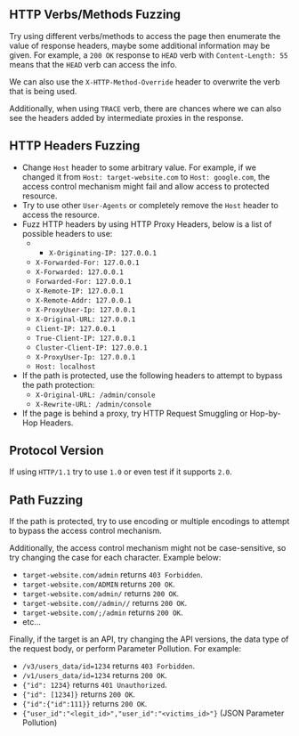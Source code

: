 ## HTTP Verbs/Methods Fuzzing
Try using different verbs/methods to access the page then enumerate the value of response headers, maybe some additional information may be given. For example, a `200 OK` response to `HEAD` verb with `Content-Length: 55` means that the `HEAD` verb can access the info.

We can also use the `X-HTTP-Method-Override` header to overwrite the verb that is being used.

Additionally, when using `TRACE` verb, there are chances where we can also see the headers added by intermediate proxies in the response.
## HTTP Headers Fuzzing
<!-- TODO: Link HTTP Request Smuggling -->
- Change `Host` header to some arbitrary value. For example, if we changed it from `Host: target-website.com` to `Host: google.com`, the access control mechanism might fail and allow access to protected resource.
- Try to use other `User-Agents` or completely remove the `Host` header to access the resource.
- Fuzz HTTP headers by using HTTP Proxy Headers, below is a list of possible headers to use:
	- - `X-Originating-IP: 127.0.0.1`
	- `X-Forwarded-For: 127.0.0.1`
	- `X-Forwarded: 127.0.0.1`
	- `Forwarded-For: 127.0.0.1`
	- `X-Remote-IP: 127.0.0.1`
	- `X-Remote-Addr: 127.0.0.1`
	- `X-ProxyUser-Ip: 127.0.0.1`
	- `X-Original-URL: 127.0.0.1`
	- `Client-IP: 127.0.0.1`
	- `True-Client-IP: 127.0.0.1`
	- `Cluster-Client-IP: 127.0.0.1`
	- `X-ProxyUser-Ip: 127.0.0.1`
	- `Host: localhost`
- If the path is protected, use the following headers to attempt to bypass the path protection:
	- `X-Original-URL: /admin/console`
	- `X-Rewrite-URL: /admin/console`
- If the page is behind a proxy, try HTTP Request Smuggling or Hop-by-Hop Headers.
## Protocol Version
If using `HTTP/1.1` try to use `1.0` or even test if it supports `2.0`.
## Path Fuzzing
If the path is protected, try to use encoding or multiple encodings to attempt to bypass the access control mechanism.

Additionally, the access control mechanism might not be case-sensitive, so try changing the case for each character. Example below:
- `target-website.com/admin` returns `403 Forbidden`.
- `target-website.com/ADMIN` returns `200 OK`.
- `target-website.com/admin/` returns `200 OK`.
- `target-website.com//admin//` returns `200 OK`.
- `target-website.com/;/admin` returns `200 OK`.
- etc...

<!-- TODO: Link Parameter Pollution -->
Finally, if the target is an API, try changing the API versions, the data type of the request body, or perform Parameter Pollution. For example:
- `/v3/users_data/id=1234` returns `403 Forbidden`.
- `/v1/users_data/id=1234` returns `200 OK`.
- `{"id": 1234}` returns `401 Unauthorized`.
- `{"id": [1234]}` returns `200 OK`.
- `{"id":{"id":111}}` returns `200 OK`.
- `{"user_id":"<legit_id>","user_id":"<victims_id>"}` (JSON Parameter Pollution)